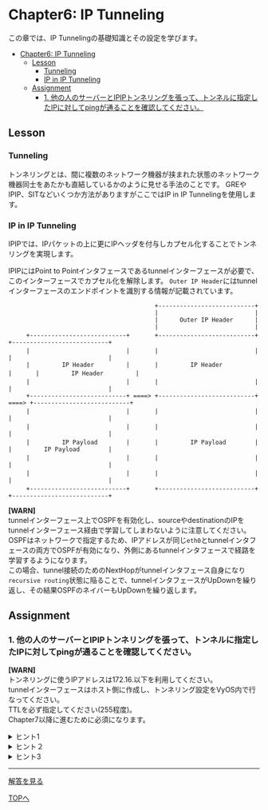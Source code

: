 # Chapter6: IP Tunneling

この章では、IP Tunnelingの基礎知識とその設定を学びます。

- [Chapter6: IP Tunneling](#chapter6-ip-tunneling)
	- [Lesson](#lesson)
		- [Tunneling](#tunneling)
		- [IP in IP Tunneling](#ip-in-ip-tunneling)
	- [Assignment](#assignment)
		- [1. 他の人のサーバーとIPIPトンネリングを張って、トンネルに指定したIPに対してpingが通ることを確認してください。](#1-他の人のサーバーとipipトンネリングを張ってトンネルに指定したipに対してpingが通ることを確認してください)

## Lesson

### Tunneling

トンネリングとは、間に複数のネットワーク機器が挟まれた状態のネットワーク機器同士をあたかも直結しているかのように見せる手法のことです。
GREやIPIP、SITなどいくつか方法がありますがここではIP in IP Tunnelingを使用します。

### IP in IP Tunneling

IPIPでは、IPパケットの上に更にIPヘッダを付与しカプセル化することでトンネリングを実現します。

IPIPにはPoint to Pointインタフェースであるtunnelインターフェースが必要で、このインターフェースでカプセル化を解除します。
`Outer IP Header`にはtunnelインターフェースのエンドポイントを識別する情報が記載されています。

```
                                         +---------------------------+
                                         |                           |
                                         |      Outer IP Header      |
                                         |                           |
     +---------------------------+       +---------------------------+  　   +---------------------------+       
     |                           |       |                           |   　  |                           |       
     |         IP Header         |       |         IP Header         |　　　　|         IP Header         |
     |                           |       |                           |    　 |                           |       
     +---------------------------+ ====> +---------------------------+ ====> +---------------------------+
     |                           |       |                           |   　  |                           |
     |                           |       |                           |   　  |                           |
     |         IP Payload        |       |         IP Payload        |   　  |         IP Payload        |
     |                           |       |                           |   　  |                           |
     |                           |       |                           |   　  |                           |
     +---------------------------+       +---------------------------+  　   +---------------------------+
```

**[WARN]**  
tunnelインターフェース上でOSPFを有効化し、sourceやdestinationのIPをtunnelインターフェース経由で学習してしまわないように注意してください。\
OSPFはネットワークで指定するため、IPアドレスが同じ`eth0`とtunnelインタフェースの両方でOSPFが有効になり、外側にあるtunnelインタフェースで経路を学習するようになります。\
この場合、tunnel接続のためのNextHopがtunnelインタフェース自身になり`recursive routing`状態に陥ることで、tunnelインタフェースがUpDownを繰り返し、その結果OSPFのネイバーもUpDownを繰り返します。

## Assignment

### 1. 他の人のサーバーとIPIPトンネリングを張って、トンネルに指定したIPに対してpingが通ることを確認してください。

**[WARN]**  
トンネリングに使うIPアドレスは172.16.以下を利用してください。\
tunnelインターフェースはホスト側に作成し、トンネリング設定をVyOS内で行なってください。\
TTLを必ず指定してください(255程度)。\
Chapter7以降に進むために必須になります。

<details>
<summary>ヒント1</summary>

ホストでの操作は`ip`コマンドを使用すると良いでしょう。
</details>

<details>
<summary>ヒント２</summary>

自分のグローバルIPアドレスと相手のグローバルIPアドレスが必要です。
</details>

<details>
<summary>ヒント3</summary>

`encapsulation`の形式は`ipip`です。
</details>

***

[解答を見る](../solutions/ip-tunneling/README.md/README.md)

[TOPへ](../README.md)
